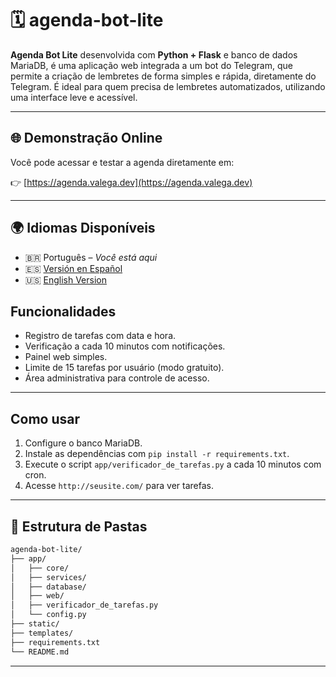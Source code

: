 # 🗓️ **agenda-bot-lite**

**Agenda Bot Lite** desenvolvida com **Python + Flask** e banco de dados MariaDB, é uma aplicação web integrada a um bot do Telegram, que permite a criação de lembretes de forma simples e rápida, diretamente do Telegram. É ideal para quem precisa de lembretes automatizados, utilizando uma interface leve e acessível.

---

## 🌐 Demonstração Online

Você pode acessar e testar a agenda diretamente em:

👉 [https://agenda.valega.dev](https://agenda.valega.dev)

---

## 🌍 Idiomas Disponíveis

- 🇧🇷 Português – *Você está aqui*
- 🇪🇸 [Versión en Español](https://github.com/jorgevalega/agendas)
- 🇺🇸 [English Version](https://github.com/jorgevalega/educational-game)


## Funcionalidades
- Registro de tarefas com data e hora.
- Verificação a cada 10 minutos com notificações.
- Painel web simples.
- Limite de 15 tarefas por usuário (modo gratuito).
- Área administrativa para controle de acesso.

---

## Como usar
1. Configure o banco MariaDB.
2. Instale as dependências com `pip install -r requirements.txt`.
3. Execute o script `app/verificador_de_tarefas.py` a cada 10 minutos com cron.
4. Acesse `http://seusite.com/` para ver tarefas.

---

## 📁 Estrutura de Pastas

```bash
agenda-bot-lite/
├── app/
│   ├── core/
│   ├── services/
│   ├── database/
│   ├── web/
│   ├── verificador_de_tarefas.py
│   └── config.py
├── static/
├── templates/
├── requirements.txt
└── README.md
```

---

